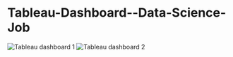 # Tableau-Dashboard--Data-Science-Job

![Tableau dashboard 1](https://user-images.githubusercontent.com/103087042/186198130-db63e3cb-e8c7-4fb9-8348-037f9100be05.png)
![Tableau dashboard 2](https://user-images.githubusercontent.com/103087042/186198666-921debc2-66b9-40ae-a790-3f739a90f3af.png)
